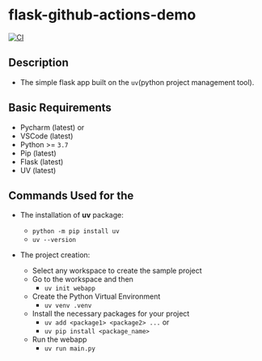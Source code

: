 # flask-github-actions-demo

[![CI](https://github.com/ramprasathmk/flask-github-actions-demo/actions/workflows/flask_test.yml/badge.svg)](https://github.com/ramprasathmk/flask-github-actions-demo/actions/workflows/flask_test.yml)


## Description

- The simple flask app built on the `uv`(python project management tool).

## Basic Requirements

- Pycharm (latest)  or 
- VSCode (latest)
- Python >= `3.7`
- Pip (latest)
- Flask (latest)
- UV (latest)

## Commands Used for the 

- The installation of **uv** package:
  - ```python -m pip install uv```
  - ```uv --version```

- The project creation:
  - Select any workspace to create the sample project
  - Go to the workspace and then 
    - ```uv init webapp```
  - Create the Python Virtual Environment 
    - ```uv venv .venv```
  - Install the necessary packages for your project
    - ```uv add <package1> <package2> ...``` or
    - ```uv pip install <package_name>```
  - Run the webapp
    - ```uv run main.py```
